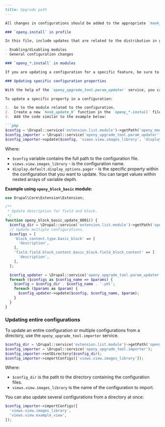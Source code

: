 ```markdown
---
title: Upgrade path
---

All changes in configurations should be added to the appropriate `hook_update_N` function in order to update already existing environments. We suggest using the [Config installer module](https://www.drupal.org/project/config_installer) for working with `hook_update_N`.

### `openy.install` in profile

In this file, include updates that are related to the distribution in general and don't fit into any specific feature. Examples include:

- Enabling/disabling modules
- General configuration changes

### `openy_*.install` in modules

If you are updating a configuration for a specific feature, be sure to place the updates into the appropriate module's `.install` file.

### Updating specific configuration properties

With the help of the `openy_upgrade_tool.param_updater` service, you can update only a specific part of a full configuration.

To update a specific property in a configuration:

1.  Go to the module related to the configuration.
2.  Create a new `hook_update_N` function in the `openy_*.install` file.
3.  Add the code similar to the example below:

```php
$config = \Drupal::service('extension.list.module')->getPath('openy_media_image') . '/config/install/views.view.images_library.yml';
$config_importer = \Drupal::service('openy_upgrade_tool.param_updater');
$config_importer->update($config, 'views.view.images_library', 'display.default.display_options.pager');
```

Where:

-   `$config` variable contains the full path to the configuration file.
-   `views.view.images_library` - is the configuration name.
-   `display.default.display_options.pager` - is the specific property within the configuration that you want to update. You can target values within nested arrays of variable depth.

**Example using `openy_block_basic` module:**
```php
use Drupal\Core\Extension\Extension;

/**
 * Update description for field and block.
 */
function openy_block_basic_update_8001() {
  $config_dir = \Drupal::service('extension.list.module')->getPath('openy_block_basic') . '/config/install/';
  // Update multiple configurations.
  $configs = [
    'block_content.type.basic_block' => [
      'description',
    ],
    'field.field.block_content.basic_block.field_block_content' => [
      'description',
    ],
  ];

  $config_updater = \Drupal::service('openy_upgrade_tool.param_updater');
  foreach ($configs as $config_name => $params) {
    $config = $config_dir . $config_name . '.yml';
    foreach ($params as $param) {
      $config_updater->update($config, $config_name, $param);
    }
  }
}
```
### Updating entire configurations

To update an entire configuration or multiple configurations from a directory, use the `openy_upgrade_tool.importer` service.

```php
$config_dir = \Drupal::service('extension.list.module')->getPath('openy_media_image') . '/config/install';
$config_importer = \Drupal::service('openy_upgrade_tool.importer');
$config_importer->setDirectory($config_dir);
$config_importer->importConfigs(['views.view.images_library']);
```

Where:

-   `$config_dir` is the path to the directory containing the configuration files.
-   `views.view.images_library` is the name of the configuration to import.

You can also update several configurations from a directory at once:

```php
$config_importer->importConfigs([
  'views.view.images_library',
  'views.view.example_view',
]);
```
